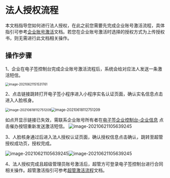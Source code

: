 # 法人授权流程

本文档指导您如何进行法人授权，在此之前您需要先完成企业账号激活流程，具体指引可参考[企业账号激活](https://cloud.tencent.com/document/product/378/43087)文档。若您在企业账号激活时选择的授权方式为上传授权书，则无需进行此文档相关操作。

## 操作步骤

1、企业在电子签控制台完成企业账号激活流程后，系统会给对应法人发送一条激活短信。

<img src="https://main.qcloudimg.com/raw/748beaf91ca92256e6af8060b2eb95bf.png" alt="image-20210621151531761" style="zoom:70%;" />

2、点击链接跳转打开电子签小程序进入小程序实名认证页面，确认实名信息点击进入人脸核身。

<img src="https://main.qcloudimg.com/raw/8f5fb12dba582b88f945ee22d080a5a6.png" alt="image-20210618112751209" style="zoom:75%;" /><img src="https://main.qcloudimg.com/raw/901ea53594b970e6956b00c384c781ce.png" alt="image-20210618112751209" style="zoom:80%;" />

如点开显示链接已失效，需联系企业账号所有者在[电子签企业控制台-企业信息](https://test.ess.tencent.com/company-info) 点击催办按钮重新发送激活短信。
![image-20210621105639245](https://main.qcloudimg.com/raw/364faf1efb75428079fba73535ccb5e9.png)

3、人脸核身通过后进入法人授权认证页面，确认授权信息点击确认，跳转至超管授权成功页，授权完成。

![image-20210621105639245](https://main.qcloudimg.com/raw/d6d65ad03875330f8d4cf4f2518ae7a8.png)![image-20210621105639245](https://main.qcloudimg.com/raw/3569f9d8434d05cf89f2128d944d5a18.jpg)

4、法人授权完成且超级管理员账号激活后，超管方可登录电子签控制台进行合同相关操作。超管激活指引可参考[超管激活流程]()文档。

